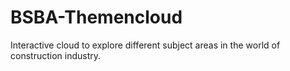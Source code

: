 # BSBA-Themencloud
Interactive cloud to explore different subject areas in the world of construction industry. 

